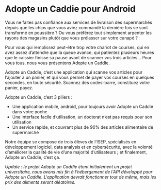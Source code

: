# Adopte un Caddie pour Android
Vous ne faites pas confiance aux services de livraison des supermarchés depuis que les chips que vous aviez commandé la dernière fois se sont transformé en poussière ? Ou vous préférez tout simplement arpenter les rayons des magasins plutôt que vous prélasser sur votre canapé ?

Pour vous qui remplissez peut-être trop votre chariot de courses, qui en avez assez d’attendre que la queue avance, qui patientez plusieurs heures que le caissier finisse sa pause avant de scanner vos trois articles... Pour vous tous, nous vous présentons Adopte un Caddie.

Adopte un Caddie, c’est une application qui scanne vos articles pour l’ajouter à un panier, et qui vous permet de payer vos courses en quelques secondes, en toute sécurité. Scannez des codes-barre, constituez votre panier, payez.

Adopte un Caddie, c’est 3 piliers :
- Une application mobile, android, pour toujours avoir Adopte un Caddie dans votre poche
- Une interface facile d’utilisation, un doctorat n’est pas requis pour son utilisation
- Un service rapide, et couvrant plus de 90% des articles alimentaire de supermarché

Notre équipe se compose de trois élèves de l’ISEP, spécialisés en développement logiciel, data analysis et en cybersécurité, avec la volonté d’améliorer la qualité de vie d’une majorité d’utilisateurs ; et finalement, Adopte un Caddie, c’est ça.

*Update : le projet Adopte un Caddie étant initialement un projet universitaire, nous avons mis fin à l'hébergement de l'API développé pour Adopte un Caddie. L'application devrait fonctionner tout de même, mais les prix des aliments seront aléatoires.*

